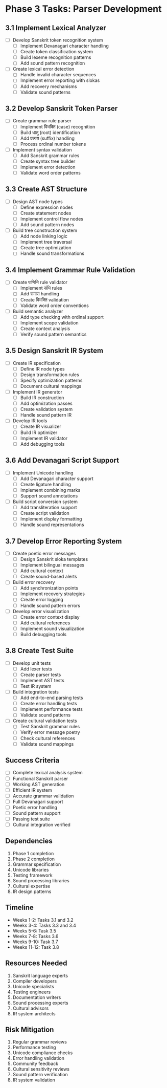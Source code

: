 # Phase 3 Tasks: Parser Development

## 3.1 Implement Lexical Analyzer
- [ ] Develop Sanskrit token recognition system
  - [ ] Implement Devanagari character handling
  - [ ] Create token classification system
  - [ ] Build lexeme recognition patterns
  - [ ] Add sound pattern recognition
- [ ] Create lexical error detection
  - [ ] Handle invalid character sequences
  - [ ] Implement error reporting with slokas
  - [ ] Add recovery mechanisms
  - [ ] Validate sound patterns

## 3.2 Develop Sanskrit Token Parser
- [ ] Create grammar rule parser
  - [ ] Implement विभक्ति (case) recognition
  - [ ] Build धातु (root) identification
  - [ ] Add प्रत्यय (suffix) handling
  - [ ] Process ordinal number tokens
- [ ] Implement syntax validation
  - [ ] Add Sanskrit grammar rules
  - [ ] Create syntax tree builder
  - [ ] Implement error detection
  - [ ] Validate word order patterns

## 3.3 Create AST Structure
- [ ] Design AST node types
  - [ ] Define expression nodes
  - [ ] Create statement nodes
  - [ ] Implement control flow nodes
  - [ ] Add sound pattern nodes
- [ ] Build tree construction system
  - [ ] Add node linking logic
  - [ ] Implement tree traversal
  - [ ] Create tree optimization
  - [ ] Handle sound transformations

## 3.4 Implement Grammar Rule Validation
- [ ] Create पाणिनि rule validator
  - [ ] Implement संधि rules
  - [ ] Add समास handling
  - [ ] Create विभक्ति validation
  - [ ] Validate word order conventions
- [ ] Build semantic analyzer
  - [ ] Add type checking with ordinal support
  - [ ] Implement scope validation
  - [ ] Create context analysis
  - [ ] Verify sound pattern semantics

## 3.5 Design Sanskrit IR System
- [ ] Create IR specification
  - [ ] Define IR node types
  - [ ] Design transformation rules
  - [ ] Specify optimization patterns
  - [ ] Document cultural mappings
- [ ] Implement IR generator
  - [ ] Build IR construction
  - [ ] Add optimization passes
  - [ ] Create validation system
  - [ ] Handle sound pattern IR
- [ ] Develop IR tools
  - [ ] Create IR visualizer
  - [ ] Build IR optimizer
  - [ ] Implement IR validator
  - [ ] Add debugging tools

## 3.6 Add Devanagari Script Support
- [ ] Implement Unicode handling
  - [ ] Add Devanagari character support
  - [ ] Create ligature handling
  - [ ] Implement combining marks
  - [ ] Support sound annotations
- [ ] Build script conversion system
  - [ ] Add transliteration support
  - [ ] Create script validation
  - [ ] Implement display formatting
  - [ ] Handle sound representations

## 3.7 Develop Error Reporting System
- [ ] Create poetic error messages
  - [ ] Design Sanskrit sloka templates
  - [ ] Implement bilingual messages
  - [ ] Add cultural context
  - [ ] Create sound-based alerts
- [ ] Build error recovery
  - [ ] Add synchronization points
  - [ ] Implement recovery strategies
  - [ ] Create error logging
  - [ ] Handle sound pattern errors
- [ ] Develop error visualization
  - [ ] Create error context display
  - [ ] Add cultural references
  - [ ] Implement sound visualization
  - [ ] Build debugging tools

## 3.8 Create Test Suite
- [ ] Develop unit tests
  - [ ] Add lexer tests
  - [ ] Create parser tests
  - [ ] Implement AST tests
  - [ ] Test IR system
- [ ] Build integration tests
  - [ ] Add end-to-end parsing tests
  - [ ] Create error handling tests
  - [ ] Implement performance tests
  - [ ] Validate sound patterns
- [ ] Create cultural validation tests
  - [ ] Test Sanskrit grammar rules
  - [ ] Verify error message poetry
  - [ ] Check cultural references
  - [ ] Validate sound mappings

## Success Criteria
- [ ] Complete lexical analysis system
- [ ] Functional Sanskrit parser
- [ ] Working AST generation
- [ ] Efficient IR system
- [ ] Accurate grammar validation
- [ ] Full Devanagari support
- [ ] Poetic error handling
- [ ] Sound pattern support
- [ ] Passing test suite
- [ ] Cultural integration verified

## Dependencies
1. Phase 1 completion
2. Phase 2 completion
3. Grammar specification
4. Unicode libraries
5. Testing framework
6. Sound processing libraries
7. Cultural expertise
8. IR design patterns

## Timeline
- Weeks 1-2: Tasks 3.1 and 3.2
- Weeks 3-4: Tasks 3.3 and 3.4
- Weeks 5-6: Task 3.5
- Weeks 7-8: Tasks 3.6
- Weeks 9-10: Task 3.7
- Weeks 11-12: Task 3.8

## Resources Needed
1. Sanskrit language experts
2. Compiler developers
3. Unicode specialists
4. Testing engineers
5. Documentation writers
6. Sound processing experts
7. Cultural advisors
8. IR system architects

## Risk Mitigation
1. Regular grammar reviews
2. Performance testing
3. Unicode compliance checks
4. Error handling validation
5. Community feedback
6. Cultural sensitivity reviews
7. Sound pattern verification
8. IR system validation 